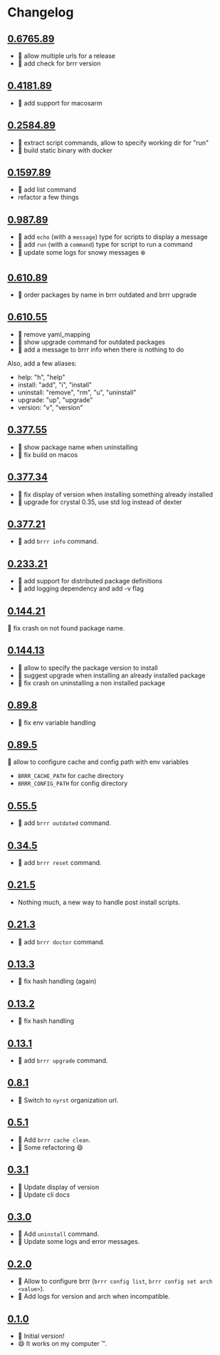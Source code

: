 # Changelog

## [0.6765.89](https://github.com/nyrst/brrr/releases/tag/0.6765.89)

- :gift: allow multiple urls for a release
- :gift: add check for brrr version

## [0.4181.89](https://github.com/nyrst/brrr/releases/tag/0.4181.89)

- :gift: add support for macosarm

## [0.2584.89](https://github.com/nyrst/brrr/releases/tag/0.2584.89)

- :gift: extract script commands, allow to specify working dir for "run"
- :whale: build static binary with docker

## [0.1597.89](https://github.com/nyrst/brrr/releases/tag/0.1597.89)

- :gift: add list command
- refactor a few things

## [0.987.89](https://github.com/nyrst/brrr/releases/tag/v0.987.89)

- :gift: add `echo` (with a `message`) type for scripts to display a message
- :gift: add `run` (with a `command`) type for script to run a command
- :gift: update some logs for snowy messages :snowflake:

## [0.610.89](https://github.com/nyrst/brrr/releases/tag/v0.610.89)

- :gift: order packages by name in brrr outdated and brrr upgrade

## [0.610.55](https://github.com/nyrst/brrr/releases/tag/v0.610.55)

- :wrench: remove yaml_mapping
- :gift: show upgrade command for outdated packages
- :gift: add a message to brrr info when there is nothing to do

Also, add a few aliases:

- help: "h", "help"
- install: "add", "i", "install"
- uninstall: "remove", "rm", "u", "uninstall"
- upgrade: "up", "upgrade"
- version: "v", "version"

## [0.377.55](https://github.com/nyrst/brrr/releases/tag/v0.377.55)

- :bug: show package name when uninstalling
- :wrench: fix build on macos

## [0.377.34](https://github.com/nyrst/brrr/releases/tag/v0.377.34)

- :bug: fix display of version when installing something already installed
- :wrench: upgrade for crystal 0.35, use std log instead of dexter

## [0.377.21](https://github.com/nyrst/brrr/releases/tag/v0.377.21)

- :gift: add `brrr info` command.

## [0.233.21](https://github.com/nyrst/brrr/releases/tag/v0.233.21)

- :gift: add support for distributed package definitions
- :wrench: add logging dependency and add -v flag

## [0.144.21](https://github.com/nyrst/brrr/releases/tag/v0.144.21)

:bug: fix crash on not found package name.

## [0.144.13](https://github.com/nyrst/brrr/releases/tag/v0.144.13)

- :gift: allow to specify the package version to install
- :gift: suggest upgrade when installing an already installed package
- :bug: fix crash on uninstalling a non installed package

## [0.89.8](https://github.com/nyrst/brrr/releases/tag/v0.89.8)

- :bug: fix env variable handling

## [0.89.5](https://github.com/nyrst/brrr/releases/tag/v0.89.5)

:gift: allow to configure cache and config path with env variables

- `BRRR_CACHE_PATH` for cache directory
- `BRRR_CONFIG_PATH` for config directory

## [0.55.5](https://github.com/nyrst/brrr/releases/tag/v0.55.5)

- :gift: add `brrr outdated` command.

## [0.34.5](https://github.com/nyrst/brrr/releases/tag/v0.34.5)

- :gift: add `brrr reset` command.

## [0.21.5](https://github.com/nyrst/brrr/releases/tag/v0.21.5)

- Nothing much, a new way to handle post install scripts.

## [0.21.3](https://github.com/nyrst/brrr/releases/tag/v0.21.3)

- :gift: add `brrr doctor` command.

## [0.13.3](https://github.com/nyrst/brrr/releases/tag/v0.13.3)

- :bug: fix hash handling (again)

## [0.13.2](https://github.com/nyrst/brrr/releases/tag/v0.13.2)

- :bug: fix hash handling

## [0.13.1](https://github.com/nyrst/brrr/releases/tag/v0.13.1)

- :gift: add `brrr upgrade` command.

## [0.8.1](https://github.com/nyrst/brrr/releases/tag/v0.8.1)

- :truck: Switch to `nyrst` organization url.

## [0.5.1](https://github.com/nyrst/brrr/releases/tag/v0.5.1)

- :gift: Add `brrr cache clean`.
- :wrench: Some refactoring :smile:

## [0.3.1](https://github.com/nyrst/brrr/releases/tag/v0.3.1)

- :art: Update display of version
- :memo: Update cli docs

## [0.3.0](https://github.com/nyrst/brrr/releases/tag/v0.3.0)

- :gift: Add `uninstall` command.
- :art: Update some logs and error messages.

## [0.2.0](https://github.com/nyrst/brrr/releases/tag/v0.2.0)

- :gift: Allow to configure brrr (`brrr config list`, `brrr config set arch <value>`).
- :memo: Add logs for version and arch when incompatible.

## [0.1.0](https://github.com/nyrst/brrr/releases/tag/v0.1.0)

- :rocket: Initial version!
- :smile: It works on my computer :tm:.